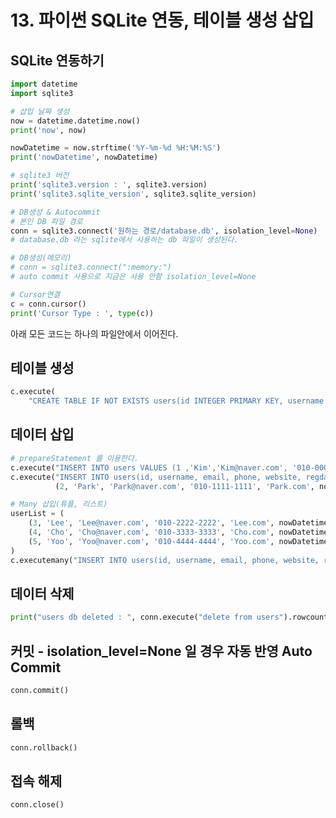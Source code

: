 # 13. 파이썬 SQLite 연동, 테이블 생성 삽입

## SQLite 연동하기

```python
import datetime
import sqlite3

# 삽입 날짜 생성
now = datetime.datetime.now()
print('now', now)

nowDatetime = now.strftime('%Y-%m-%d %H:%M:%S')
print('nowDatetime', nowDatetime)

# sqlite3 버전
print('sqlite3.version : ', sqlite3.version)
print('sqlite3.sqlite_version', sqlite3.sqlite_version)

# DB생성 & Autocommit
# 본인 DB 파일 경로
conn = sqlite3.connect('원하는 경로/database.db', isolation_level=None)
# database.db 라는 sqlite에서 사용하는 db 파일이 생성된다.

# DB생성(메모리)
# conn = sqlite3.connect(":memory:")
# auto commit 사용으로 지금은 사용 안함 isolation_level=None

# Cursor연결
c = conn.cursor()
print('Cursor Type : ', type(c))
```

아래 모든 코드는 하나의 파일안에서 이어진다.

## 테이블 생성

```python
c.execute(
    "CREATE TABLE IF NOT EXISTS users(id INTEGER PRIMARY KEY, username text, email text, phone text, website text, regdate text)")  # AUTOINCREMENT
```

## 데이터 삽입

```python
# prepareStatement 를 이용한다.
c.execute("INSERT INTO users VALUES (1 ,'Kim','Kim@naver.com', '010-0000-0000', 'Kim.com', ?)", (nowDatetime,)) # 튜플형태로 ? 에 입력처리
c.execute("INSERT INTO users(id, username, email, phone, website, regdate) VALUES (?, ?, ?, ?, ?, ?)",
          (2, 'Park', 'Park@naver.com', '010-1111-1111', 'Park.com', nowDatetime))

# Many 삽입(튜플, 리스트)
userList = (
    (3, 'Lee', 'Lee@naver.com', '010-2222-2222', 'Lee.com', nowDatetime),
    (4, 'Cho', 'Cho@naver.com', '010-3333-3333', 'Cho.com', nowDatetime),
    (5, 'Yoo', 'Yoo@naver.com', '010-4444-4444', 'Yoo.com', nowDatetime)
)
c.executemany("INSERT INTO users(id, username, email, phone, website, regdate) VALUES (?, ?, ?, ?, ?, ?)", userList)
```

## 데이터 삭제

```python
print("users db deleted : ", conn.execute("delete from users").rowcount, "rows")
```

## 커밋 - isolation_level=None 일 경우 자동 반영 Auto Commit

```python
conn.commit()
```

## 롤백

```python
conn.rollback()
```

## 접속 해제

```python
conn.close()
```
